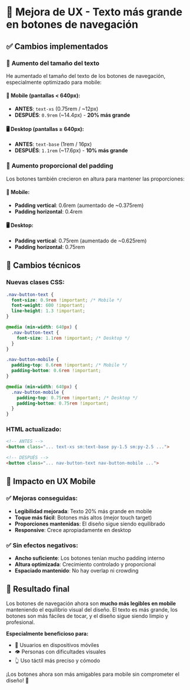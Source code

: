 # 📱 Mejora de UX - Texto más grande en botones de navegación

## ✅ **Cambios implementados**

### 🎯 **Aumento del tamaño del texto**

He aumentado el tamaño del texto de los botones de navegación, especialmente optimizado para mobile:

#### **📱 Mobile (pantallas < 640px):**
- **ANTES**: `text-xs` (0.75rem / ~12px)
- **DESPUÉS**: `0.9rem` (~14.4px) - **20% más grande**

#### **🖥️ Desktop (pantallas ≥ 640px):**
- **ANTES**: `text-base` (1rem / 16px)
- **DESPUÉS**: `1.1rem` (~17.6px) - **10% más grande**

### 📏 **Aumento proporcional del padding**

Los botones también crecieron en altura para mantener las proporciones:

#### **📱 Mobile:**
- **Padding vertical**: 0.6rem (aumentado de ~0.375rem)
- **Padding horizontal**: 0.4rem

#### **🖥️ Desktop:**
- **Padding vertical**: 0.75rem (aumentado de ~0.625rem)
- **Padding horizontal**: 0.75rem

## 🔧 **Cambios técnicos**

### **Nuevas clases CSS:**
```css
.nav-button-text {
  font-size: 0.9rem !important; /* Mobile */
  font-weight: 600 !important;
  line-height: 1.3 !important;
}

@media (min-width: 640px) {
  .nav-button-text {
    font-size: 1.1rem !important; /* Desktop */
  }
}

.nav-button-mobile {
  padding-top: 0.6rem !important; /* Mobile */
  padding-bottom: 0.6rem !important;
}

@media (min-width: 640px) {
  .nav-button-mobile {
    padding-top: 0.75rem !important; /* Desktop */
    padding-bottom: 0.75rem !important;
  }
}
```

### **HTML actualizado:**
```html
<!-- ANTES -->
<button class="... text-xs sm:text-base py-1.5 sm:py-2.5 ...">

<!-- DESPUÉS -->
<button class="... nav-button-text nav-button-mobile ...">
```

## 📱 **Impacto en UX Mobile**

### **✅ Mejoras conseguidas:**
- **Legibilidad mejorada**: Texto 20% más grande en mobile
- **Toque más fácil**: Botones más altos (mejor touch target)
- **Proporciones mantenidas**: El diseño sigue siendo equilibrado
- **Responsive**: Crece apropiadamente en desktop

### **✅ Sin efectos negativos:**
- **Ancho suficiente**: Los botones tenían mucho padding interno
- **Altura optimizada**: Crecimiento controlado y proporcional
- **Espaciado mantenido**: No hay overlap ni crowding

## 🎯 **Resultado final**

Los botones de navegación ahora son **mucho más legibles en mobile** manteniendo el equilibrio visual del diseño. El texto es más grande, los botones son más fáciles de tocar, y el diseño sigue siendo limpio y profesional.

**Especialmente beneficioso para:**
- 📱 Usuarios en dispositivos móviles
- 👁️ Personas con dificultades visuales
- 👆 Uso táctil más preciso y cómodo

¡Los botones ahora son más amigables para mobile sin comprometer el diseño! 🚀
